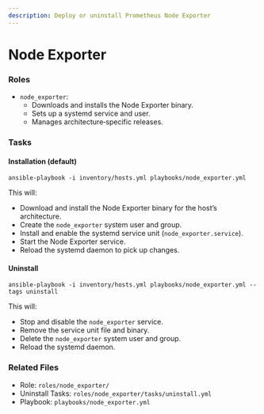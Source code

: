 ```yaml
---
description: Deploy or uninstall Prometheus Node Exporter
---
```


# Node Exporter

### Roles

* &#x20;`node_exporter`: &#x20;
  * Downloads and installs the Node Exporter binary. &#x20;
  * Sets up a systemd service and user. &#x20;
  * Manages architecture‐specific releases.

### Tasks

#### Installation (default)

```
ansible-playbook -i inventory/hosts.yml playbooks/node_exporter.yml
```

This will:
- Download and install the Node Exporter binary for the host’s architecture.
- Create the `node_exporter` system user and group.
- Install and enable the systemd service unit (`node_exporter.service`).
- Start the Node Exporter service.
- Reload the systemd daemon to pick up changes.

#### Uninstall

```
ansible-playbook -i inventory/hosts.yml playbooks/node_exporter.yml --tags uninstall
```

This will:
- Stop and disable the `node_exporter` service.
- Remove the service unit file and binary.
- Delete the `node_exporter` system user and group.
- Reload the systemd daemon.

### Related Files

* Role: `roles/node_exporter/`
* Uninstall Tasks: `roles/node_exporter/tasks/uninstall.yml`
* Playbook: `playbooks/node_exporter.yml`
